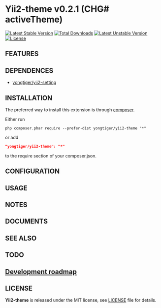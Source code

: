 # Yii2-theme v0.2.1 (CHG# activeTheme)

[![Latest Stable Version](https://poser.pugx.org/yongtiger/yii2-theme/v/stable)](https://packagist.org/packages/yongtiger/yii2-theme)
[![Total Downloads](https://poser.pugx.org/yongtiger/yii2-theme/downloads)](https://packagist.org/packages/yongtiger/yii2-theme) 
[![Latest Unstable Version](https://poser.pugx.org/yongtiger/yii2-theme/v/unstable)](https://packagist.org/packages/yongtiger/yii2-theme)
[![License](https://poser.pugx.org/yongtiger/yii2-theme/license)](https://packagist.org/packages/yongtiger/yii2-theme)


## FEATURES


## DEPENDENCES

* [yongtiger/yii2-setting](https://github.com/yongtiger/yii2-setting)


## INSTALLATION   

The preferred way to install this extension is through [composer](http://getcomposer.org/download/).

Either run

```
php composer.phar require --prefer-dist yongtiger/yii2-theme "*"
```

or add

```json
"yongtiger/yii2-theme": "*"
```

to the require section of your composer.json.


## CONFIGURATION


## USAGE


## NOTES


## DOCUMENTS


## SEE ALSO


## TODO


## [Development roadmap](docs/development-roadmap.md)


## LICENSE 
**Yii2-theme** is released under the MIT license, see [LICENSE](https://opensource.org/licenses/MIT) file for details.
